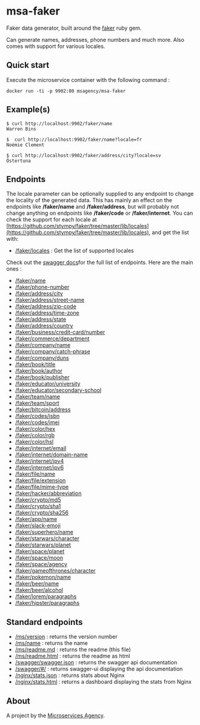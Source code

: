 
# msa-faker

Faker data generator, built around the [faker](https://github.com/stympy/faker) ruby gem.

Can generate names, addresses, phone numbers and much more. Also comes with support for various locales.

## Quick start

Execute the microservice container with the following command :

```
docker run -ti -p 9902:80 msagency/msa-faker
```

## Example(s)

```
$ curl http://localhost:9902/faker/name
Warren Bins

$  curl http://localhost:9902/faker/name?locale=fr
Noémie Clement

$ curl http://localhost:9902/faker/address/city?locale=sv
Östertuna

```

## Endpoints

The locale parameter can be optionally supplied to any endpoint to change the locality of the generated data. This has mainly an effect on the endpoints like **/faker/name** and **/faker/address**, but will probably not change anything on endpoints like **/faker/code** or **/faker/internet**. You can check the support for each locale at [https://github.com/stympy/faker/tree/master/lib/locales](https://github.com/stympy/faker/tree/master/lib/locales), and get the list with:

- [/faker/locales](/faker/locales) : Get the list of supported locales

Check out the [swagger docs](/swagger/#/)for the full list of endpoints. Here are the main ones :

- [/faker/name](/faker/name)
- [/faker/phone-number](/faker/phone-number)
- [/faker/address/city](/faker/address/city)
- [/faker/address/street-name](/faker/address/street-name)
- [/faker/address/zip-code](/faker/address/zip-code)
- [/faker/address/time-zone](/faker/address/time-zone)
- [/faker/address/state](/faker/address/state)
- [/faker/address/country](/faker/address/country)
- [/faker/business/credit-card/number](/faker/business/credit-card/number)
- [/faker/commerce/department](/faker/commerce/department)
- [/faker/company/name](/faker/company/name)
- [/faker/company/catch-phrase](/faker/company/catch-phrase)
- [/faker/company/duns](/faker/company/duns)
- [/faker/book/title](/faker/book/title)
- [/faker/book/author](/faker/book/author)
- [/faker/book/publisher](/faker/book/publisher)
- [/faker/educator/university](/faker/educator/university)
- [/faker/educator/secondary-school](/faker/educator/secondary-school)
- [/faker/team/name](/faker/team/name)
- [/faker/team/sport](/faker/team/sport)
- [/faker/bitcoin/address](/faker/bitcoin/address)
- [/faker/codes/isbn](/faker/codes/isbn)
- [/faker/codes/imei](/faker/codes/imei)
- [/faker/color/hex](/faker/color/hex)
- [/faker/color/rgb](/faker/color/rgb)
- [/faker/color/hsl](/faker/color/hsl)
- [/faker/internet/email](/faker/internet/email)
- [/faker/internet/domain-name](/faker/internet/domain-name)
- [/faker/internet/ipv4](/faker/internet/ipv4)
- [/faker/internet/ipv6](/faker/internet/ipv6)
- [/faker/file/name](/faker/file/name)
- [/faker/file/extension](/faker/file/extension)
- [/faker/file/mime-type](/faker/file/mime-type)
- [/faker/hacker/abbreviation](/faker/hacker/abbreviation)
- [/faker/crypto/md5](/faker/crypto/md5)
- [/faker/crypto/sha1](/faker/crypto/sha1)
- [/faker/crypto/sha256](/faker/crypto/sha256)
- [/faker/app/name](/faker/app/name)
- [/faker/slack-emoji](/faker/slack-emoji)
- [/faker/superhero/name](/faker/superhero/name)
- [/faker/starwars/character](/faker/starwars/character)
- [/faker/starwars/planet](/faker/starwars/planet)
- [/faker/space/planet](/faker/space/planet)
- [/faker/space/moon](/faker/space/moon)
- [/faker/space/agency](/faker/space/agency)
- [/faker/gameofthrones/character](/faker/gameofthrones/character)
- [/faker/pokemon/name](/faker/pokemon/name)
- [/faker/beer/name](/faker/beer/name)
- [/faker/beer/alcohol](/faker/beer/alcohol)
- [/faker/lorem/paragraphs](/faker/lorem/paragraphs)
- [/faker/hipster/paragraphs](/faker/hipster/paragraphs)

## Standard endpoints

- [/ms/version](/ms/version) : returns the version number
- [/ms/name](/ms/name) : returns the name
- [/ms/readme.md](/ms/readme.md) : returns the readme (this file)
- [/ms/readme.html](/ms/readme.html) : returns the readme as html
- [/swagger/swagger.json](/swagger/swagger.json) : returns the swagger api documentation
- [/swagger/#/](/swagger/#/) : returns swagger-ui displaying the api documentation
- [/nginx/stats.json](/nginx/stats.json) : returns stats about Nginx
- [/nginx/stats.html](/nginx/stats.html) : returns a dashboard displaying the stats from Nginx

## About

A project by the [Microservices Agency](http://microservices.agency).
